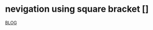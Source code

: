 
# nevigation using square bracket []

[BLOG](https://app.memrise.com/course/1534510/vim-complete-command-reference/5/ ":)")
